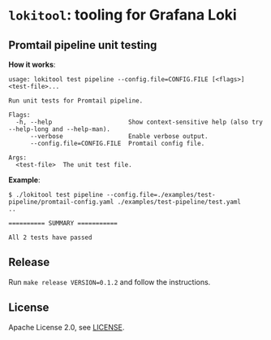 # `lokitool`: tooling for Grafana Loki


## Promtail pipeline unit testing

**How it works**:

```
usage: lokitool test pipeline --config.file=CONFIG.FILE [<flags>] <test-file>...

Run unit tests for Promtail pipeline.

Flags:
  -h, --help                     Show context-sensitive help (also try --help-long and --help-man).
      --verbose                  Enable verbose output.
      --config.file=CONFIG.FILE  Promtail config file.

Args:
  <test-file>  The unit test file.
```

**Example**:

```
$ ./lokitool test pipeline --config.file=./examples/test-pipeline/promtail-config.yaml ./examples/test-pipeline/test.yaml
..

========== SUMMARY ===========

All 2 tests have passed
```


## Release

Run `make release VERSION=0.1.2` and follow the instructions.


## License

Apache License 2.0, see [LICENSE](./LICENSE).
